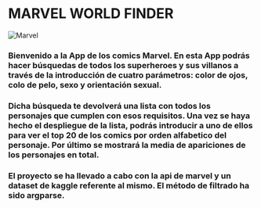 # MARVEL WORLD FINDER
![Marvel](https://media.giphy.com/media/3oxHQpJKupQXsmU1JS/giphy.gif)
### Bienvenido a la App de los comics Marvel. En esta App podrás hacer búsquedas de todos los superheroes y sus villanos a través de la introducción de cuatro parámetros: color de ojos, colo de pelo, sexo y orientación sexual. 

### Dicha búsqueda te devolverá una lista con todos los personajes que cumplen con esos requisitos. Una vez se haya hecho el despliegue de la lista, podrás introducir a uno de ellos para ver el top 20 de los comics por orden alfabetico del personaje. Por último se mostrará la media de apariciones de los personajes en total.

### El proyecto se ha llevado a cabo con la api de marvel y un dataset de kaggle referente al mismo. El método de filtrado ha sido argparse.
